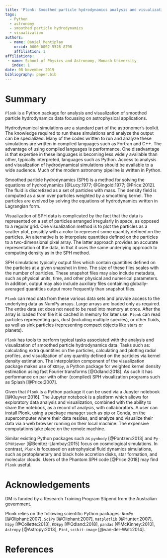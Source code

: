 ```yaml
---
title: 'Plonk: Smoothed particle hydrodynamics analysis and visualization with Python'
tags:
  - Python
  - astronomy
  - smoothed particle hydrodynamics
  - visualization
authors:
  - name: Daniel Mentiplay
    orcid: 0000-0002-5526-8798
    affiliation: 1
affiliations:
 - name: School of Physics and Astronomy, Monash University
   index: 1
date: 08 November 2019
bibliography: paper.bib
---
```


# Summary

``Plonk`` is a Python package for analysis and visualization of smoothed particle hydrodynamics data focussing on astrophysical applications.

Hydrodynamical simulations are a standard part of the astronomer’s toolkit. The knowledge required to run these simulations and analyze the output can be specialized. Many of the codes written to run and analyze these simulations are written in compiled languages such as Fortran and C++. The advantage of using compiled languages is performance. One disadvantage is that expertise in these languages is becoming less widely available than other, typically interpreted, languages such as Python. Access to analysis and visualization of hydrodynamical simulations should be available to a wide audience. Much of the modern astronomy pipeline is written in Python.

Smoothed particle hydrodynamics (SPH) is a method for solving the equations of hydrodynamics [@Lucy:1977; @Gingold:1977; @Price:2012]. The fluid is discretized as a set of particles with mass. The density field is computed as a sum over particles weighted by a smoothing kernel. The particles are evolved by solving the equations of hydrodynamics written in Lagrangian form.

Visualization of SPH data is complicated by the fact that the data is represented on a set of particles arranged irregularly in space, as opposed to a regular grid. One visualization method is to plot the particles as a scatter plot, possibly with a color to represent some quantity defined on the particles. An alternative is to interpolate quantities defined on the particles to a two-dimensional pixel array. The latter approach provides an accurate representation of the data, in that it uses the same underlying approach to computing density as in the SPH method.

SPH simulations typically output files which contain quantities defined on the particles at a given snapshot in time. The size of these files scales with the number of particles. These snapshot files may also include metadata, such as physical units, time, and other physical and numerical parameters. In addition, output may also include auxiliary files containing globally-averaged quantities output more frequently than snapshot files.

``Plonk`` can read data from these various data sets and provide access to the underlying data as NumPy arrays. Large arrays are loaded only as required. The entire data set does not need to be read into memory at once. After the array is loaded from file it is cached in memory for later use. ``Plonk`` can read particles representing gas, dust (including multiple species), or other fluids, as well as sink particles (representing compact objects like stars or planets).

``Plonk`` has tools to perform typical tasks associated with the analysis and visualization of smoothed particle hydrodynamics data. Tasks such as: calculating extra quantities on the particles, calculating and plotting radial profiles, and visualization of any quantity defined on the particles via kernel density estimation. The interpolation component of the visualization package makes use of ``KDEpy``, a Python package for weighted kernel density estimation using fast Fourier transforms [@Odland:2018]. As such it has performance on par with other (compiled) SPH visualization programs such as Splash [@Price:2007].

Given that ``Plonk`` is a Python package it can be used via a Jupyter notebook [@Kluyver:2016]. The Jupyter notebook is a platform which allows for exploratory data analysis and visualization, combined with the ability to share the notebook, as a record of analysis, with collaborators. A user can install Plonk, using a package manager such as pip or Conda, on the supercomputer where their data resides, and analyze and visualize their data via a web browser running on their local machine. The expensive computations take place on the remote machine.

Similar existing Python packages such as ``pynbody`` [@Pontzen:2013] and ``Py-SPHViewer`` [@Benitez-Llambay:2015] focus on cosmological simulations. In contrast, ``Plonk`` is focussed on astrophysical fluid dynamics simulations, such as protoplanetary and black hole accretion disks, star formation, and molecular clouds. Users of the Phantom SPH code [@Price:2018] may find ``Plonk`` useful.

# Acknowledgements

DM is funded by a Research Training Program Stipend from the Australian government.

Plonk relies on the following scientific Python packages: ``NumPy`` [@Oliphant:2007], ``SciPy`` [@Oliphant:2007], ``matplotlib`` [@Hunter:2007], ``h5py`` [@Collette:2013], ``KDEpy`` [@Odland:2018], ``pandas`` [@McKinney:2010], ``Astropy`` [@Astropy:2013], ``Pint``, ``scikit-image`` [@van-der-Walt:2014].

# References
